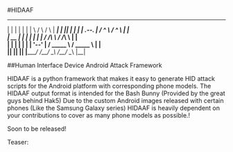 #HIDAAF
 __    __   __   _______       ___           ___       _______ 
|  |  |  | |  | |       \     /   \         /   \     |   ____|
|  |__|  | |  | |  .--.  |   /  ^  \       /  ^  \    |  |__   
|   __   | |  | |  |  |  |  /  /_\  \     /  /_\  \   |   __|  
|  |  |  | |  | |  '--'  | /  _____  \   /  _____  \  |  |     
|__|  |__| |__| |_______/ /__/     \__\ /__/     \__\ |__| 

##Human Interface Device Android Attack Framework

HIDAAF is a python framework that makes it easy to generate HID attack scripts for the Android platform with corresponding phone models.
The HIDAAF output format is intended for the Bash Bunny (Provided by the great guys behind Hak5)
Due to the custom Android images released with certain phones (Like the Samsung Galaxy series) HIDAAF is heavily dependent on your contributions
to cover as many phone models as possible.!

Soon to be released!


Teaser: 